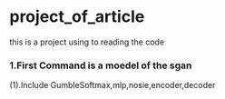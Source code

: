 # project_of_article
this is a project using to reading the code
### 1.First Command is a moedel of the sgan
(1).Include GumbleSoftmax,mlp,nosie,encoder,decoder 
